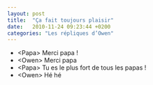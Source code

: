 ```yaml
---
layout: post
title:  "Ça fait toujours plaisir"
date:   2010-11-24 09:23:44 +0200
categories: "Les répliques d’Owen"
---
```


-   \<Papa\> Merci papa !
-   \<Owen\> Merci papa
-   \<Papa\> Tu es le plus fort de tous les papas !
-   \<Owen\> Hé hé

